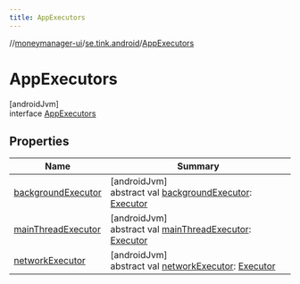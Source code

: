 ```yaml
---
title: AppExecutors
---
```

//[moneymanager-ui](../../../index.html)/[se.tink.android](../index.html)/[AppExecutors](index.html)



# AppExecutors



[androidJvm]\
interface [AppExecutors](index.html)



## Properties


| Name | Summary |
|---|---|
| [backgroundExecutor](background-executor.html) | [androidJvm]<br>abstract val [backgroundExecutor](background-executor.html): [Executor](https://developer.android.com/reference/kotlin/java/util/concurrent/Executor.html) |
| [mainThreadExecutor](main-thread-executor.html) | [androidJvm]<br>abstract val [mainThreadExecutor](main-thread-executor.html): [Executor](https://developer.android.com/reference/kotlin/java/util/concurrent/Executor.html) |
| [networkExecutor](network-executor.html) | [androidJvm]<br>abstract val [networkExecutor](network-executor.html): [Executor](https://developer.android.com/reference/kotlin/java/util/concurrent/Executor.html) |

